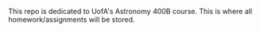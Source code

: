 This repo is dedicated to UofA's Astronomy 400B course. 
This is where all homework/assignments will be stored.

